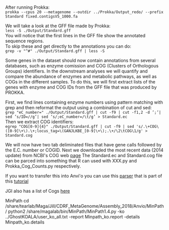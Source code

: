 After running Prokka:  
`prokka --cpus 20 --metagenome --outdir ../Prokka/Output_redo/ --prefix Standard fixed.contigsV5_1000.fa`

We will take a look at the GFF file made by Prokka:  
`less -S ./Output/Standard.gff`  
You will notice that the first lines in the GFF file show the annotated sequence regions.  
To skip these and get directly to the annotations you can do:  
`grep -v "^#" ./Output/Standard.gff | less -S`  

Some genes in the dataset should now contain annotations from several databases, such as enzyme comission and COG (Clusters of Orthologous Groups) identifiers. In the downstream analyses we will quantify and compare the abundance of enzymes and metabolic pathways, as well as COGs in the different samples. To do this, we will first extract lists of the genes with enzyme and COG IDs from the GFF file that was produced by PROKKA.

First, we find lines containing enzyme numbers using pattern matching with grep and then reformat the output using a combination of cut and sed:  
`grep "eC_number=" ./Output/Standard.gff | cut -f9 | cut -f1,2 -d ’;’| sed ’s/ID=//g’| sed ’s/;eC_number=/\t/g’ > Standard.ec`  
Then we extract COG identifiers:  
`egrep "COG[0-9]{4}" ./Output/Standard.gff | cut -f9 | sed 's/.\+COG\([0-9]\+\).\+;locus_tag=\(GANJLKBE_[0-9]\+\);.\+/\2\tCOG\1/g' > Standard.cog`  

We will now have two tab deliminated files that have gene calls followed by the E.C. number or COGID.
Next we downloaded the most recent data (2014 update) from NCBI's COG web [page](https://www.ncbi.nlm.nih.gov/COG/)
The Standard.ec and Standard.cog file can be parced into something that R can used with XXX.py and Prokka_Cog_Counts.py respectively. 

If you want to transfer this into Anvi'o you can use this [parser](https://github.com/karkman/gff_parser)
that is part of this [tutorial](http://merenlab.org/2017/05/18/working-with-prokka/)  

JGI also has a list of Cogs [here](https://img.jgi.doe.gov/cgi-bin/m/main.cgi?section=FindFunctions&page=cogid2cat)

MinPath
cd /share/tearlab/Maga/Jill/CDRF_MetaGenome/Assembly_2018/Anvio/MinPath/
python2 /share/magalab/bin/MinPath/MinPath1.4.py -ko ../GhostKOALA/user_ko_all.txt -report Minpath_ko.report -details Minpath_ko.details
